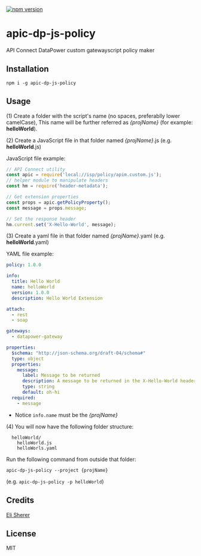 [![npm version](https://badge.fury.io/js/apic-dp-js-policy.svg)](https://badge.fury.io/js/apic-dp-js-policy)

# apic-dp-js-policy

API Connect DataPower custom gatewayscript policy maker

## Installation

```
npm i -g apic-dp-js-policy
```

## Usage

(1) Create a folder with the script's name (no spaces, preferablly lower camelCase), This name will be further referred as _{projName}_ (for example: **helloWorld**).

(2) Create a JavaScript file in that folder named _{projName}_.js (e.g. **helloWorld**.js)

JavaScript file example:
```js
// API Connect utility
const apic = require('local://isp/policy/apim.custom.js');
// helper module to manipulate headers
const hm = require('header-metadata');

// Get extension properties
const props = apic.getPolicyProperty();
const message = props.message;

// Set the response header
hm.current.set('X-Hello-World', message);
```

(3) Create a yaml file in that folder named _{projName}_.yaml  (e.g. **helloWorld**.yaml)

YAML file example:
```yaml
policy: 1.0.0

info:
  title: Hello World
  name: helloWorld
  version: 1.0.0
  description: Hello World Extension

attach:
  - rest
  - soap

gateways:
  - datapower-gateway

properties:
  $schema: "http://json-schema.org/draft-04/schema#"
  type: object
  properties:
    message:
      label: Message to be returned
      description: A message to be returned in the X-Hello-World header
      type: string
      default: oh-hi
  required:
    - message
```

* Notice `info.name` must be the _{projName}_


(4) You will now have the following folder structure:
```
  helloWorld/
    helloWorld.js
    helloWorls.yaml
```

Run the following command from outside that folder:
```
apic-dp-js-policy --project {projName}
```

(e.g. `apic-dp-js-policy -p helloWorld`)

## Credits

[Eli Sherer](https://github.com/elisherer)

## License

MIT